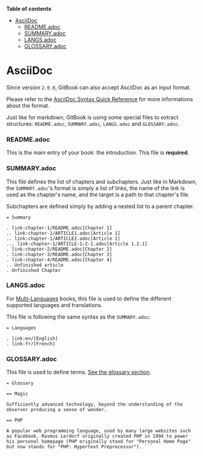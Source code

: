 <!-- START doctoc generated TOC please keep comment here to allow auto update -->
<!-- DON'T EDIT THIS SECTION, INSTEAD RE-RUN doctoc TO UPDATE -->
**Table of contents**

- [AsciiDoc](#asciidoc)
    - [README.adoc](#readmeadoc)
    - [SUMMARY.adoc](#summaryadoc)
    - [LANGS.adoc](#langsadoc)
    - [GLOSSARY.adoc](#glossaryadoc)

<!-- END doctoc generated TOC please keep comment here to allow auto update -->

# AsciiDoc

Since version `2.0.0`, GitBook can also accept AsciiDoc as an input format.

Please refer to the [AsciiDoc Syntax Quick Reference](http://asciidoctor.org/docs/asciidoc-syntax-quick-reference/) for more informations about the format.

Just like for markdown, GitBook is using some special files to extract structures: `README.adoc`, `SUMMARY.adoc`, `LANGS.adoc` and `GLOSSARY.adoc`.

### README.adoc

This is the main entry of your book: the introduction. This file is **required**.

### SUMMARY.adoc

This file defines the list of chapters and subchapters. Just like  in Markdown, the `SUMMARY.adoc`'s format is simply a list of links, the name of the link is used as the chapter's name, and the target is a path to that chapter's file.

Subchapters are defined simply by adding a nested list to a parent chapter.

```asciidoc
= Summary

. link:chapter-1/README.adoc[Chapter 1]
.. link:chapter-1/ARTICLE1.adoc[Article 1]
.. link:chapter-1/ARTICLE2.adoc[Article 2]
... link:chapter-1/ARTICLE-1-2-1.adoc[Article 1.2.1]
. link:chapter-2/README.adoc[Chapter 2]
. link:chapter-3/README.adoc[Chapter 3]
. link:chapter-4/README.adoc[Chapter 4]
.. Unfinished article
. Unfinished Chapter
```

### LANGS.adoc

For [Multi-Languages](./languages.md) books, this file is used to define the different supported languages and translations.

This file is following the same syntax as the `SUMMARY.adoc`:

```asciidoc
= Languages

. link:en/[English]
. link:fr/[French]
```

### GLOSSARY.adoc

This file is used to define terms. [See the glossary section](./lexicon.md).

```asciidoc
= Glossary

== Magic

Sufficiently advanced technology, beyond the understanding of the
observer producing a sense of wonder.

== PHP

A popular web programming language, used by many large websites such
as Facebook. Rasmus Lerdorf originally created PHP in 1994 to power
his personal homepage (PHP originally stood for "Personal Home Page"
but now stands for "PHP: Hypertext Preprocessor"). ```


